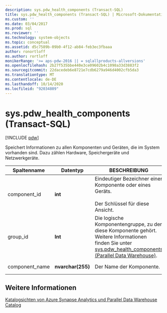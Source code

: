 ```yaml
---
description: sys.pdw_health_components (Transact-SQL)
title: sys.pdw_health_components (Transact-SQL) | Microsoft-Dokumentation
ms.custom: ''
ms.date: 03/04/2017
ms.prod: sql
ms.reviewer: ''
ms.technology: system-objects
ms.topic: conceptual
ms.assetid: d5c7589b-09b0-4f12-ab84-feb3ec3fbaaa
author: ronortloff
ms.author: rortloff
monikerRange: '>= aps-pdw-2016 || = sqlallproducts-allversions'
ms.openlocfilehash: 2b27f535bbe440e3ce09602b4c1098a33d3883f2
ms.sourcegitcommit: 22dacedeb6e8721e7cdb6279a946d4002cfb5da3
ms.translationtype: MT
ms.contentlocale: de-DE
ms.lasthandoff: 10/14/2020
ms.locfileid: "92034809"
---
```

# <a name="syspdw_health_components-transact-sql"></a>sys.pdw_health_components (Transact-SQL)
[!INCLUDE [pdw](../../includes/applies-to-version/pdw.md)]

  Speichert Informationen zu allen Komponenten und Geräten, die im System vorhanden sind. Dazu zählen Hardware, Speichergeräte und Netzwerkgeräte.  
  
|Spaltenname|Datentyp|BESCHREIBUNG|Range|  
|-----------------|---------------|-----------------|-----------|  
|component_id|**int**|Eindeutiger Bezeichner einer Komponente oder eines Geräts.<br /><br /> Der Schlüssel für diese Ansicht.|NOT NULL|  
|group_id|**Int**|Die logische Komponentengruppe, zu der diese Komponente gehört. Weitere Informationen finden Sie unter [sys.pdw_health_components (Parallel Data Warehouse)](../../relational-databases/system-catalog-views/sys-pdw-health-components-transact-sql.md).|NOT NULL|  
|component_name|**nvarchar(255)**|Der Name der Komponente.|NOT NULL|  
  
## <a name="see-also"></a>Weitere Informationen  
 [Katalogsichten von Azure Synapse Analytics und Parallel Data Warehouse Catalog](../../relational-databases/system-catalog-views/sql-data-warehouse-and-parallel-data-warehouse-catalog-views.md)  
  
  
